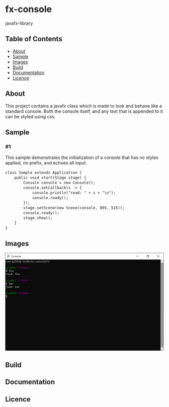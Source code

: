 # fx-console
javafx-library

## Table of Contents
- [About](#about)
- [Sample](#sample)
- [Images](#images)
- [Build](#build)
- [Documentation](#documentation)
- [Licence](#licence)

## About
This project contains a javafx class which  is made to look and behave like a standard console. 
Both the console itself, and any text that is appended to it can be styled using css.


## Sample
### #1
This sample demonstrates the initialization of a console that has no styles applied, no prefix, 
and echoes all input.

    class Sample extends Application {
        public void start(Stage stage) {
            Console console = new Console();
            console.setCallback(s -> {
                console.println("read: " + s + "\n");
                console.ready();
            });
            stage.setScene(new Scene(console, 895, 515));
            console.ready();
            stage.show();
        }
    }
    
 
## Images
![image](images/image1.png)


## Build

## Documentation

## Licence